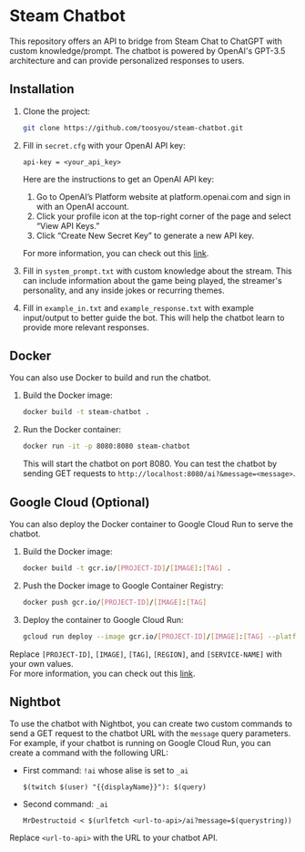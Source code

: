 # Steam Chatbot

This repository offers an API to bridge from Steam Chat to ChatGPT with custom knowledge/prompt. The chatbot is powered by OpenAI's GPT-3.5 architecture and can provide personalized responses to users.

## Installation

1. Clone the project:

   ```bash
   git clone https://github.com/toosyou/steam-chatbot.git
   ```

2. Fill in `secret.cfg` with your OpenAI API key:

   ```
   api-key = <your_api_key>
   ```
   Here are the instructions to get an OpenAI API key:

    1. Go to OpenAI’s Platform website at platform.openai.com and sign in with an OpenAI account.
    2. Click your profile icon at the top-right corner of the page and select “View API Keys.”
    3. Click “Create New Secret Key” to generate a new API key.
   
    For more information, you can check out this [link](https://www.howtogeek.com/885918/how-to-get-an-openai-api-key/).

3. Fill in `system_prompt.txt` with custom knowledge about the stream. This can include information about the game being played, the streamer's personality, and any inside jokes or recurring themes.

4. Fill in `example_in.txt` and `example_response.txt` with example input/output to better guide the bot. This will help the chatbot learn to provide more relevant responses.

## Docker

You can also use Docker to build and run the chatbot. 

1. Build the Docker image:

   ```bash
   docker build -t steam-chatbot .
   ```

2. Run the Docker container:

   ```bash
   docker run -it -p 8080:8080 steam-chatbot
   ```

   This will start the chatbot on port 8080. You can test the chatbot by sending GET requests to `http://localhost:8080/ai?&message=<message>`.

## Google Cloud (Optional)

You can also deploy the Docker container to Google Cloud Run to serve the chatbot.

1. Build the Docker image:

   ```bash
   docker build -t gcr.io/[PROJECT-ID]/[IMAGE]:[TAG] .
   ```

2. Push the Docker image to Google Container Registry:

   ```bash
   docker push gcr.io/[PROJECT-ID]/[IMAGE]:[TAG]
   ```

3. Deploy the container to Google Cloud Run:

   ```bash
   gcloud run deploy --image gcr.io/[PROJECT-ID]/[IMAGE]:[TAG] --platform managed --region [REGION] --allow-unauthenticated [SERVICE-NAME]
   ```

Replace `[PROJECT-ID]`, `[IMAGE]`, `[TAG]`, `[REGION]`, and `[SERVICE-NAME]` with your own values.  
For more information, you can check out this [link](https://cloud.google.com/run/docs/deploying).

## Nightbot

To use the chatbot with Nightbot, you can create two custom commands to send a GET request to the chatbot URL with the `message` query parameters. For example, if your chatbot is running on Google Cloud Run, you can create a command with the following URL:

* First command: `!ai` whose alise is set to `_ai`
   ```
   $(twitch $(user) "{{displayName}}"): $(query)
   ```
* Second command: `_ai`
   ```
   MrDestructoid < $(urlfetch <url-to-api>/ai?message=$(querystring))
   ```

Replace `<url-to-api>` with the URL to your chatbot API.